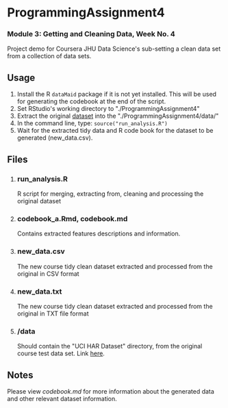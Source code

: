 # ProgrammingAssignment4

### Module 3: Getting and Cleaning Data, Week No. 4
Project demo for Coursera JHU Data Science's sub-setting a clean data set from a collection of data sets.


## Usage
1. Install the R `dataMaid` package if it is not yet installed. This will be used for generating the codebook at the end of the script.
2. Set RStudio's working directory to "./ProgrammingAssignment4"
3. Extract the original [dataset](https://d396qusza40orc.cloudfront.net/getdata%2Fprojectfiles%2FUCI%20HAR%20Dataset.zip) into the "./ProgrammingAssignment4/data/"
4. In the command line, type: `source("run_analysis.R")`
5. Wait for the extracted tidy data and R code book for the dataset to be generated (new_data.csv).

## Files
1. ### run_analysis.R
	R script for merging, extracting from, cleaning and processing the original dataset

2. ### codebook_a.Rmd, codebook.md
	Contains extracted features descriptions and information.

3. ### new_data.csv
	The new course tidy clean dataset extracted and processed from the original in CSV format

4. ### new_data.txt
	The new course tidy clean dataset extracted and processed from the original in TXT file format

4. ### /data
	Should contain the "UCI HAR Dataset" directory, from the original course test data set. Link [here](https://d396qusza40orc.cloudfront.net/getdata%2Fprojectfiles%2FUCI%20HAR%20Dataset.zip).


## Notes
Please view _codebook.md_ for more information about the generated data and other relevant dataset information.